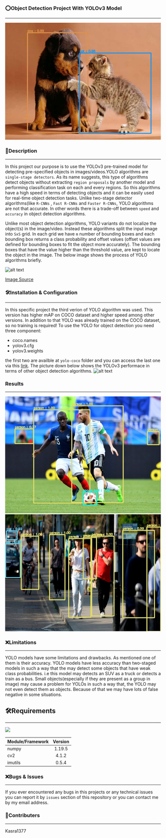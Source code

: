 ### ⭕Object Detection Project With YOLOv3 Model
---
![alt text](image_outputs/cat-dog.jpg)

### 📄Description
---
In this project our purpose is to use the YOLOv3 pre-trained model for detecting pre-specified objects in images/videos.YOLO algorithms are `single-stage detectors`. As its name suggests, this type of algorithms detect objects without extracting `region proposals` by another model and performing classification task on each and every regions. So this algorithms have a high speed in terms of detecting objects and it can be easily used for real-time object detection tasks. Unlike two-stage detector algorithms(like `R-CNNs` , `Fast R-CNNs` and `Faster R-CNNs`, YOLO algorithms are not that accurate. In other words there is a trade-off between `speed` and `accuracy` in object detection algorithms.

Unlike most object detection algorithms, YOLO variants do not localize the object(s) in the image/video. Instead these algorithms split the input image into `SxS` grid. In each grid we have `m` number of bounding boxes and each bounding box returns a class probability and offset values (offset values are defined for bounding boxes to fit the object more accurately). The bounding boxes that have the value higher than the threshold value, are kept to locate the object in the image. The below image shows the process of YOLO algorithms briefly.

![alt text](https://pyimagesearch.com/wp-content/uploads/2018/11/yolo_design.jpg)

[Image Source](https://www.pyimagesearch.com/2018/11/12/yolo-object-detection-with-opencv/)

### 🛠Installation & Configuration
---
In this specific project the third verion of YOLO algorithm was used. This version has higher mAP on COCO dataset and higher speed among other versions. In addition to that YOLO was already trained on the COCO dataset, so no training is required! 
To use the YOLO for object detection you need three component:
* coco.names
* yolov3.cfg
* yolov3.weights

the first two are availble at `yolo-coco` folder and you can access the last one via this [link](https://pjreddie.com/darknet/yolo/).
The picture down below shows the YOLOv3 performace in terms of other object detection algorithms.
![alt text](https://pjreddie.com/media/image/map50blue.png)

### Results
---
![alt text](image_outputs/soccer.jpg)
![alt text](image_outputs/pedesterians.jpg)

### ❌Limitations
---
YOLO models have some limitations and drawbacks. As mentioned one of them is their accuracy. YOLO models have less accuracy than two-staged models in such a way that the may detect some objects that have weak class probabilities. i.e this model may detects an SUV as a truck or detects a train as a bus. Small objects(especially if they are present as a group in image) may cause a problem for YOLOs in such a way that, the YOLO may not even detect them as objects. Because of that we may have lots of false negative in some situations.

## 🛠Requirements
---
![](https://forthebadge.com/images/badges/made-with-python.svg)

| Module/Framework        | Version           |
| ----------------------- |:-----------------:|
| numpy                   | 1.19.5            |
| cv2                     | 4.1.2             |
| imutils                 | 0.5.4             |

### ❌Bugs & Issues
---
If you ever encountered any bugs in this projects or any technical issues you can report it by `issues` section of this repository or you can contact me by my email address. 

### 👥Contributers
---
Kasra1377 
